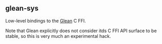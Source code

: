 ## glean-sys

Low-level bindings to the [Glean](https://mozilla.github.io/glean/) C FFI.

Note that Glean explicitly does not consider itds C FFI API surface to be stable,
so this is very much an experimental hack.